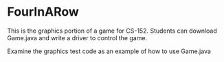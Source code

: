 # FourInARow

This is the graphics portion of a game for CS-152.  Students can download Game.java and write a driver to control the game.

Examine the graphics test code as an example of how to use Game.java
